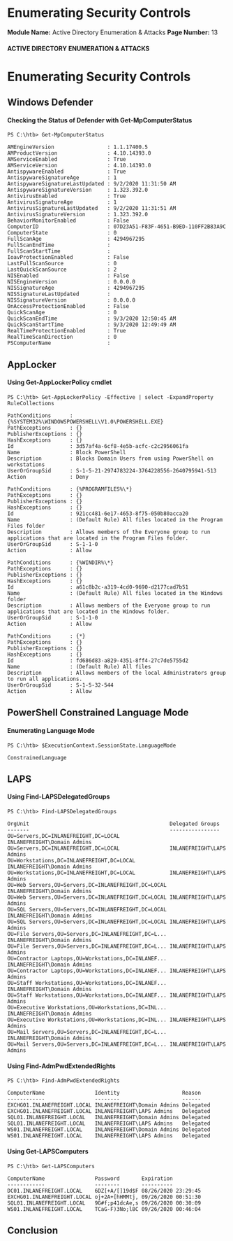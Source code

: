 <!--
 // Platform: Academy
// URL: https://academy.hackthebox.com/module/143/section/1459
// Platform Version: V1
// Module ID: 143
// Module Name: Active Directory Enumeration & Attacks
// Module Difficulty: Medium
// Section ID: 1459
// Section Title: Enumerating Security Controls
// Page Title: Active Directory Enumeration & Attacks
// Page Number: 13
-->

# Enumerating Security Controls

**Module Name:** Active Directory Enumeration & Attacks **Page Number:** 13

#### ACTIVE DIRECTORY ENUMERATION & ATTACKS

# Enumerating Security Controls

## Windows Defender

#### Checking the Status of Defender with Get-MpComputerStatus

``` powershell-session
PS C:\htb> Get-MpComputerStatus

AMEngineVersion                 : 1.1.17400.5
AMProductVersion                : 4.10.14393.0
AMServiceEnabled                : True
AMServiceVersion                : 4.10.14393.0
AntispywareEnabled              : True
AntispywareSignatureAge         : 1
AntispywareSignatureLastUpdated : 9/2/2020 11:31:50 AM
AntispywareSignatureVersion     : 1.323.392.0
AntivirusEnabled                : True
AntivirusSignatureAge           : 1
AntivirusSignatureLastUpdated   : 9/2/2020 11:31:51 AM
AntivirusSignatureVersion       : 1.323.392.0
BehaviorMonitorEnabled          : False
ComputerID                      : 07D23A51-F83F-4651-B9ED-110FF2B83A9C
ComputerState                   : 0
FullScanAge                     : 4294967295
FullScanEndTime                 :
FullScanStartTime               :
IoavProtectionEnabled           : False
LastFullScanSource              : 0
LastQuickScanSource             : 2
NISEnabled                      : False
NISEngineVersion                : 0.0.0.0
NISSignatureAge                 : 4294967295
NISSignatureLastUpdated         :
NISSignatureVersion             : 0.0.0.0
OnAccessProtectionEnabled       : False
QuickScanAge                    : 0
QuickScanEndTime                : 9/3/2020 12:50:45 AM
QuickScanStartTime              : 9/3/2020 12:49:49 AM
RealTimeProtectionEnabled       : True
RealTimeScanDirection           : 0
PSComputerName                  :
```

## AppLocker

#### Using Get-AppLockerPolicy cmdlet

``` powershell-session
PS C:\htb> Get-AppLockerPolicy -Effective | select -ExpandProperty RuleCollections

PathConditions      : {%SYSTEM32%\WINDOWSPOWERSHELL\V1.0\POWERSHELL.EXE}
PathExceptions      : {}
PublisherExceptions : {}
HashExceptions      : {}
Id                  : 3d57af4a-6cf8-4e5b-acfc-c2c2956061fa
Name                : Block PowerShell
Description         : Blocks Domain Users from using PowerShell on workstations
UserOrGroupSid      : S-1-5-21-2974783224-3764228556-2640795941-513
Action              : Deny

PathConditions      : {%PROGRAMFILES%\*}
PathExceptions      : {}
PublisherExceptions : {}
HashExceptions      : {}
Id                  : 921cc481-6e17-4653-8f75-050b80acca20
Name                : (Default Rule) All files located in the Program Files folder
Description         : Allows members of the Everyone group to run applications that are located in the Program Files folder.
UserOrGroupSid      : S-1-1-0
Action              : Allow

PathConditions      : {%WINDIR%\*}
PathExceptions      : {}
PublisherExceptions : {}
HashExceptions      : {}
Id                  : a61c8b2c-a319-4cd0-9690-d2177cad7b51
Name                : (Default Rule) All files located in the Windows folder
Description         : Allows members of the Everyone group to run applications that are located in the Windows folder.
UserOrGroupSid      : S-1-1-0
Action              : Allow

PathConditions      : {*}
PathExceptions      : {}
PublisherExceptions : {}
HashExceptions      : {}
Id                  : fd686d83-a829-4351-8ff4-27c7de5755d2
Name                : (Default Rule) All files
Description         : Allows members of the local Administrators group to run all applications.
UserOrGroupSid      : S-1-5-32-544
Action              : Allow
```

## PowerShell Constrained Language Mode

#### Enumerating Language Mode

``` powershell-session
PS C:\htb> $ExecutionContext.SessionState.LanguageMode

ConstrainedLanguage
```

## LAPS

#### Using Find-LAPSDelegatedGroups

``` powershell-session
PS C:\htb> Find-LAPSDelegatedGroups

OrgUnit                                             Delegated Groups
-------                                             ----------------
OU=Servers,DC=INLANEFREIGHT,DC=LOCAL                INLANEFREIGHT\Domain Admins
OU=Servers,DC=INLANEFREIGHT,DC=LOCAL                INLANEFREIGHT\LAPS Admins
OU=Workstations,DC=INLANEFREIGHT,DC=LOCAL           INLANEFREIGHT\Domain Admins
OU=Workstations,DC=INLANEFREIGHT,DC=LOCAL           INLANEFREIGHT\LAPS Admins
OU=Web Servers,OU=Servers,DC=INLANEFREIGHT,DC=LOCAL INLANEFREIGHT\Domain Admins
OU=Web Servers,OU=Servers,DC=INLANEFREIGHT,DC=LOCAL INLANEFREIGHT\LAPS Admins
OU=SQL Servers,OU=Servers,DC=INLANEFREIGHT,DC=LOCAL INLANEFREIGHT\Domain Admins
OU=SQL Servers,OU=Servers,DC=INLANEFREIGHT,DC=LOCAL INLANEFREIGHT\LAPS Admins
OU=File Servers,OU=Servers,DC=INLANEFREIGHT,DC=L... INLANEFREIGHT\Domain Admins
OU=File Servers,OU=Servers,DC=INLANEFREIGHT,DC=L... INLANEFREIGHT\LAPS Admins
OU=Contractor Laptops,OU=Workstations,DC=INLANEF... INLANEFREIGHT\Domain Admins
OU=Contractor Laptops,OU=Workstations,DC=INLANEF... INLANEFREIGHT\LAPS Admins
OU=Staff Workstations,OU=Workstations,DC=INLANEF... INLANEFREIGHT\Domain Admins
OU=Staff Workstations,OU=Workstations,DC=INLANEF... INLANEFREIGHT\LAPS Admins
OU=Executive Workstations,OU=Workstations,DC=INL... INLANEFREIGHT\Domain Admins
OU=Executive Workstations,OU=Workstations,DC=INL... INLANEFREIGHT\LAPS Admins
OU=Mail Servers,OU=Servers,DC=INLANEFREIGHT,DC=L... INLANEFREIGHT\Domain Admins
OU=Mail Servers,OU=Servers,DC=INLANEFREIGHT,DC=L... INLANEFREIGHT\LAPS Admins
```

#### Using Find-AdmPwdExtendedRights

``` powershell-session
PS C:\htb> Find-AdmPwdExtendedRights

ComputerName                Identity                    Reason
------------                --------                    ------
EXCHG01.INLANEFREIGHT.LOCAL INLANEFREIGHT\Domain Admins Delegated
EXCHG01.INLANEFREIGHT.LOCAL INLANEFREIGHT\LAPS Admins   Delegated
SQL01.INLANEFREIGHT.LOCAL   INLANEFREIGHT\Domain Admins Delegated
SQL01.INLANEFREIGHT.LOCAL   INLANEFREIGHT\LAPS Admins   Delegated
WS01.INLANEFREIGHT.LOCAL    INLANEFREIGHT\Domain Admins Delegated
WS01.INLANEFREIGHT.LOCAL    INLANEFREIGHT\LAPS Admins   Delegated
```

#### Using Get-LAPSComputers

``` powershell-session
PS C:\htb> Get-LAPSComputers

ComputerName                Password       Expiration
------------                --------       ----------
DC01.INLANEFREIGHT.LOCAL    6DZ[+A/[]19d$F 08/26/2020 23:29:45
EXCHG01.INLANEFREIGHT.LOCAL oj+2A+[hHMMtj, 09/26/2020 00:51:30
SQL01.INLANEFREIGHT.LOCAL   9G#f;p41dcAe,s 09/26/2020 00:30:09
WS01.INLANEFREIGHT.LOCAL    TCaG-F)3No;l8C 09/26/2020 00:46:04
```

## Conclusion

####